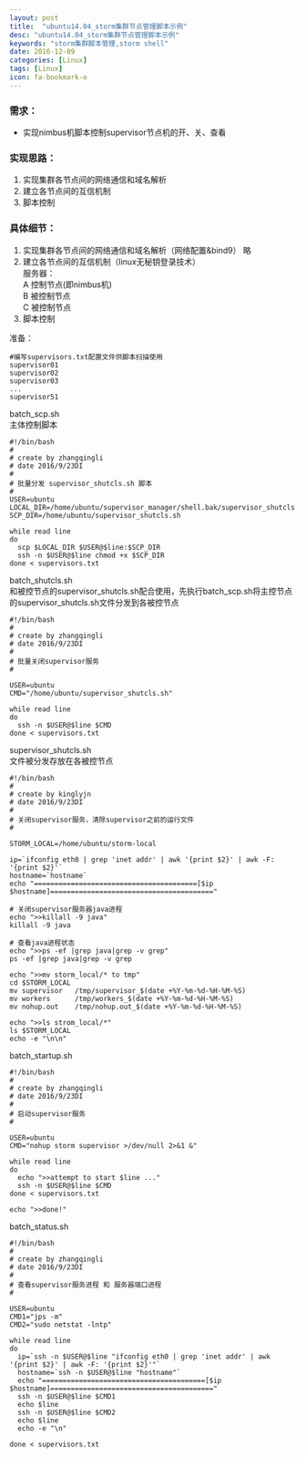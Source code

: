 ```yaml
---
layout: post
title:  "ubuntu14.04_storm集群节点管理脚本示例"
desc: "ubuntu14.04_storm集群节点管理脚本示例"
keywords: "storm集群脚本管理,storm shell"
date: 2016-12-09
categories: [Linux]
tags: [Linux]
icon: fa-bookmark-o
---
```


### 需求：
* 实现nimbus机脚本控制supervisor节点机的开、关、查看

### 实现思路：
1. 实现集群各节点间的网络通信和域名解析
2. 建立各节点间的互信机制
3. 脚本控制 

### 具体细节：
1. 实现集群各节点间的网络通信和域名解析（网络配置&bind9）
略
2. 建立各节点间的互信机制（linux无秘钥登录技术）<br>
    服务器：<br>
    A  控制节点(即nimbus机)<br>
    B  被控制节点<br>
    C  被控制节点<br>
3. 脚本控制 

准备：
```shell
#编写supervisors.txt配置文件供脚本扫描使用
supervisor01
supervisor02
supervisor03
...
supervisor51
```

batch_scp.sh<br>
主体控制脚本
```shell
#!/bin/bash
#
# create by zhangqingli
# date 2016/9/23DI
#
# 批量分发 supervisor_shutcls.sh 脚本
#
USER=ubuntu
LOCAL_DIR=/home/ubuntu/supervisor_manager/shell.bak/supervisor_shutcls.sh
SCP_DIR=/home/ubuntu/supervisor_shutcls.sh

while read line
do 
  scp $LOCAL_DIR $USER@$line:$SCP_DIR
  ssh -n $USER@$line chmod +x $SCP_DIR
done < supervisors.txt
```

batch_shutcls.sh<br>
和被控节点的supervisor_shutcls.sh配合使用，先执行batch_scp.sh将主控节点的supervisor_shutcls.sh文件分发到各被控节点
```shell
#!/bin/bash
#
# create by zhangqingli
# date 2016/9/23DI
#
# 批量关闭supervisor服务
#

USER=ubuntu
CMD="/home/ubuntu/supervisor_shutcls.sh"

while read line
do
  ssh -n $USER@$line $CMD
done < supervisors.txt
```

supervisor_shutcls.sh<br>
文件被分发存放在各被控节点
```shell
#!/bin/bash
#
# create by kinglyjn
# date 2016/9/23DI
#
# 关闭supervisor服务，清除supervisor之前的运行文件
#

STORM_LOCAL=/home/ubuntu/storm-local

ip=`ifconfig eth0 | grep 'inet addr' | awk '{print $2}' | awk -F: '{print $2}'`
hostname=`hostname`
echo "========================================[$ip $hostname]========================================"

# 关闭supervisor服务器java进程
echo ">>killall -9 java"
killall -9 java

# 查看java进程状态
echo ">>ps -ef |grep java|grep -v grep"
ps -ef |grep java|grep -v grep

echo ">>mv storm_local/* to tmp"
cd $STORM_LOCAL
mv supervisor   /tmp/supervisor_$(date +%Y-%m-%d-%H-%M-%S)
mv workers      /tmp/workers_$(date +%Y-%m-%d-%H-%M-%S)
mv nohup.out    /tmp/nohup.out_$(date +%Y-%m-%d-%H-%M-%S)

echo ">>ls strom_local/*"
ls $STORM_LOCAL
echo -e "\n\n"
```

batch_startup.sh
```shell
#!/bin/bash
#
# create by zhangqingli
# date 2016/9/23DI
#
# 启动supervisor服务
#

USER=ubuntu
CMD="nohup storm supervisor >/dev/null 2>&1 &"

while read line
do
  echo ">>attempt to start $line ..."
  ssh -n $USER@$line $CMD
done < supervisors.txt

echo ">>done!"
```

batch_status.sh
```shell
#!/bin/bash
#
# create by zhangqingli
# date 2016/9/23DI
#
# 查看supervisor服务进程 和 服务器端口进程
#

USER=ubuntu
CMD1="jps -m"
CMD2="sudo netstat -lntp"

while read line
do 
  ip=`ssh -n $USER@$line "ifconfig eth0 | grep 'inet addr' | awk '{print $2}' | awk -F: '{print $2}'"`
  hostname=`ssh -n $USER@$line "hostname"`
  echo "========================================[$ip $hostname]========================================"
  ssh -n $USER@$line $CMD1
  echo $line
  ssh -n $USER@$line $CMD2
  echo $line
  echo -e "\n"
 
done < supervisors.txt
```








